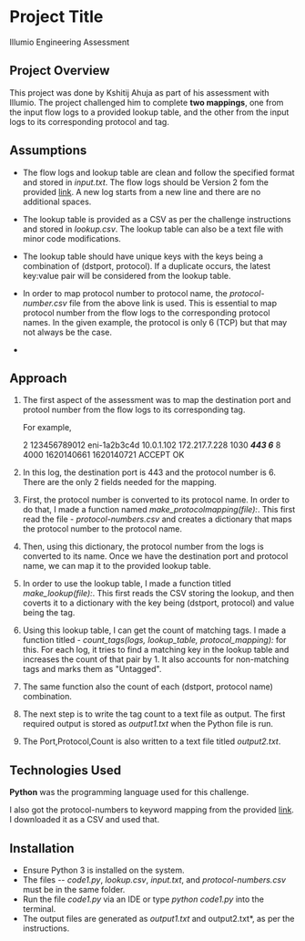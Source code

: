 # Project Title
Illumio Engineering Assessment

## Project Overview
This project was done by Kshitij Ahuja as part of his assessment with Illumio. The project challenged him to complete **two mappings**, one from the input flow logs to a provided lookup table, and the other from the input logs to its corresponding protocol and tag.


## Assumptions

- The flow logs and lookup table are clean and follow the specified format and stored in *input.txt*. The flow logs should be Version 2 fom the provided [link](https://docs.aws.amazon.com/vpc/latest/userguide/flow-log-records.html). A new log starts from a new line and there are no additional spaces.

- The lookup table is provided as a CSV as per the challenge instructions and stored in *lookup.csv*. The lookup table can also be a text file with minor code modifications.

- The lookup table should have unique keys with the keys being a combination of (dstport, protocol). If a duplicate occurs, the latest key:value pair will be considered from the lookup table.

- In order to map protocol number to protocol name, the *protocol-number.csv* file from the above link is used. This is essential to map protocol number from the flow logs to the corresponding protocol names. In the given example, the protocol is only 6 (TCP) but that may not always be the case.

- 
## Approach
1. The first aspect of the assessment was to map the destination port and protool number from the flow logs to its corresponding tag.

    For example,

    2 123456789012 eni-1a2b3c4d 10.0.1.102 172.217.7.228 1030 ___443 6___ 8 4000 1620140661 1620140721 ACCEPT OK 

2. In this log, the destination port is 443 and the protocol number is 6. There are the only 2 fields needed for the mapping.

3. First, the protocol number is converted to its protocol name. In order to do that, I made a function named *make_protocolmapping(file):*. This first read the file - _protocol-numbers.csv_ and creates a dictionary that maps the protocol number to the protocol name.

4. Then, using this dictionary, the protocol number from the logs is converted to its name. Once we have the destination port and protocol name, we can map it to the provided lookup table.

5. In order to use the lookup table, I made a function titled *make_lookup(file):*. This first reads the CSV storing the lookup, and then coverts it to a dictionary with the key being  (dstport, protocol) and value being the tag.

6. Using this lookup table, I can get the count of matching tags. I made a function titled - *count_tags(logs, lookup_table, protocol_mapping):* for this. For each log, it tries to find a matching key in the lookup table and increases the count of that pair by 1. It also accounts for non-matching tags and marks them as "Untagged".

7. The same function also the count of each (dstport, protocol name) combination.

8. The next step is to write the tag count to a text file as output. The first required output is stored as *output1.txt* when the Python file is run.

9. The Port,Protocol,Count is also written to a text file titled *output2.txt*.



## Technologies Used
**Python** was the programming language used for this challenge. 

I also got the protocol-numbers to keyword mapping from the provided [link](https://www.iana.org/assignments/protocol-numbers/protocol-numbers.xhtml). I downloaded it as a CSV and used that.

## Installation
- Ensure Python 3 is installed on the system.
- The files -- *code1.py*, *lookup.csv*, *input.txt*, and *protocol-numbers.csv* must be in the same folder.
- Run the file *code1.py* via an IDE or type *python code1.py* into the terminal.
- The output files are generated as *output1.txt* and output2.txt*, as per the instructions.